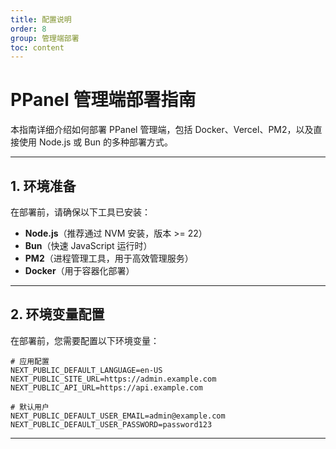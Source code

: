 ```yaml
---
title: 配置说明
order: 8
group: 管理端部署
toc: content
---
```

# **PPanel 管理端部署指南**

本指南详细介绍如何部署 PPanel 管理端，包括 Docker、Vercel、PM2，以及直接使用 Node.js 或 Bun 的多种部署方式。

---

## **1. 环境准备**

在部署前，请确保以下工具已安装：

- **Node.js**（推荐通过 NVM 安装，版本 >= 22）
- **Bun**（快速 JavaScript 运行时）
- **PM2**（进程管理工具，用于高效管理服务）
- **Docker**（用于容器化部署）

---

## **2. 环境变量配置**

在部署前，您需要配置以下环境变量：

```env
# 应用配置
NEXT_PUBLIC_DEFAULT_LANGUAGE=en-US
NEXT_PUBLIC_SITE_URL=https://admin.example.com
NEXT_PUBLIC_API_URL=https://api.example.com

# 默认用户
NEXT_PUBLIC_DEFAULT_USER_EMAIL=admin@example.com
NEXT_PUBLIC_DEFAULT_USER_PASSWORD=password123
```

---


